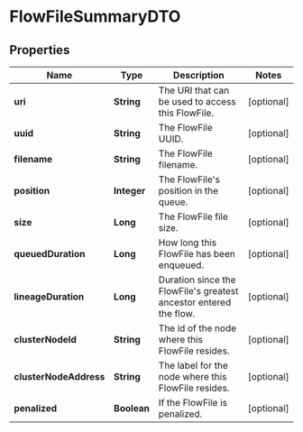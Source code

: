 
# FlowFileSummaryDTO

## Properties
Name | Type | Description | Notes
------------ | ------------- | ------------- | -------------
**uri** | **String** | The URI that can be used to access this FlowFile. |  [optional]
**uuid** | **String** | The FlowFile UUID. |  [optional]
**filename** | **String** | The FlowFile filename. |  [optional]
**position** | **Integer** | The FlowFile&#39;s position in the queue. |  [optional]
**size** | **Long** | The FlowFile file size. |  [optional]
**queuedDuration** | **Long** | How long this FlowFile has been enqueued. |  [optional]
**lineageDuration** | **Long** | Duration since the FlowFile&#39;s greatest ancestor entered the flow. |  [optional]
**clusterNodeId** | **String** | The id of the node where this FlowFile resides. |  [optional]
**clusterNodeAddress** | **String** | The label for the node where this FlowFile resides. |  [optional]
**penalized** | **Boolean** | If the FlowFile is penalized. |  [optional]



